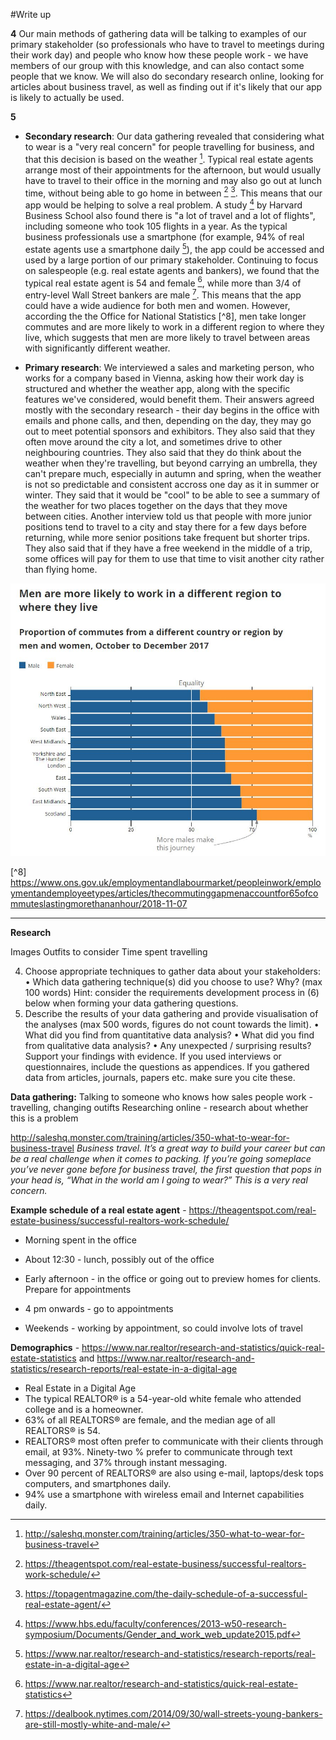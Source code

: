 #Write up

__4__
Our main methods of gathering data will be talking to examples of our primary stakeholder (so professionals who have to travel to meetings during their work day) and people who know how these people work - we have members of our group with this knowledge, and can also contact some people that we know. We will also do secondary research online, looking for articles about business travel, as well as finding out if it's likely that our app is likely to actually be used.


__5__
* __Secondary research__: Our data gathering revealed that considering what to wear is a "very real concern" for people travelling for business, and that this decision is based on the weather [^1]. Typical real estate agents arrange most of their appointments for the afternoon, but would usually have to travel to their office in the morning and may also go out at lunch time, without being able to go home in between [^5] [^6]. This means that our app would be helping to solve a real problem.
A study [^7] by Harvard Business School also found there is "a lot of travel and a lot of flights", including someone who took 105 flights in a year.
As the typical business professionals use a smartphone (for example, 94% of real estate agents use a smartphone daily [^2]), the app could be accessed and used by a large portion of our primary stakeholder.
Continuing to focus on salespeople (e.g. real estate agents and bankers), we found that the typical real estate agent is 54 and female [^3], while more than 3/4 of entry-level Wall Street bankers are male [^4]. This means that the app could have a wide audience for both men and women. However, according the the Office for National Statistics [^8], men take longer commutes and are more likely to work in a different region to where they live, which suggests that men are more likely to travel between areas with significantly different weather.

* __Primary research__: We interviewed a sales and marketing person, who works for a company based in Vienna, asking how their work day is structured and whether the weather app, along with the specific features we've considered, would benefit them. Their answers agreed mostly with the secondary research - their day begins in the office with emails and phone calls, and then, depending on the day, they may go out to meet potential sponsors and exhibitors. They also said that they often move around the city a lot, and sometimes drive to other neighbouring countries. They also said that they do think about the weather when they're travelling, but beyond carrying an umbrella, they can't prepare much, especially in autumn and spring, when the weather is not so predictable and consistent accross one day as it in summer or winter. They said that it would be "cool" to be able to see a summary of the weather for two places together on the days that they move between cities. Another interview told us that people with more junior positions tend to travel to a city and stay there for a few days before returning, while more senior positions take frequent but shorter trips. They also said that if they have a free weekend in the middle of a trip, some offices will pay for them to use that time to visit another city rather than flying home.

![alt text](https://github.com/btfs2/studious-spork/blob/master/Planning/officeForNationalStatistics.JPG "Office for National Statistics")





[^1]: http://saleshq.monster.com/training/articles/350-what-to-wear-for-business-travel

[^2]: https://www.nar.realtor/research-and-statistics/research-reports/real-estate-in-a-digital-age

[^3]: https://www.nar.realtor/research-and-statistics/quick-real-estate-statistics

[^4]: https://dealbook.nytimes.com/2014/09/30/wall-streets-young-bankers-are-still-mostly-white-and-male/

[^5]: https://theagentspot.com/real-estate-business/successful-realtors-work-schedule/

[^6]: https://topagentmagazine.com/the-daily-schedule-of-a-successful-real-estate-agent/

[^7]: https://www.hbs.edu/faculty/conferences/2013-w50-research-symposium/Documents/Gender_and_work_web_update2015.pdf

[^8] https://www.ons.gov.uk/employmentandlabourmarket/peopleinwork/employmentandemployeetypes/articles/thecommutinggapmenaccountfor65ofcommuteslastingmorethananhour/2018-11-07





_______________________________

__Research__


Images
Outfits to consider
Time spent travelling


4. Choose appropriate techniques to gather data about your stakeholders:
• Which data gathering technique(s) did you choose to use? Why? (max 100 words)
Hint: consider the requirements development process in (6) below when forming your data
gathering questions.
5. Describe the results of your data gathering and provide visualisation of the analyses (max 500 words,
figures do not count towards the limit).
• What did you find from quantitative data analysis?
• What did you find from qualitative data analysis?
• Any unexpected / surprising results?
Support your findings with evidence.
If you used interviews or questionnaires, include the questions as appendices. If you gathered
data from articles, journals, papers etc. make sure you cite these. 


__Data gathering:__
Talking to someone who knows how sales people work - travelling, changing outifts
Researching online - research about whether this is a problem




http://saleshq.monster.com/training/articles/350-what-to-wear-for-business-travel
*Business travel. It’s a great way to build your career but can be a real challenge when it comes to packing. If you’re going someplace you’ve never gone before for business travel, the first question that pops in your head is, “What in the world am I going to wear?”
This is a very real concern.*





__Example schedule of a real estate agent__ - https://theagentspot.com/real-estate-business/successful-realtors-work-schedule/
- Morning spent in the office
- About 12:30 - lunch, possibly out of the office
- Early afternoon - in the office or going out to preview homes for clients. Prepare for appointments
- 4 pm onwards - go to appointments

- Weekends - working by appointment, so could involve lots of travel


__Demographics__ - https://www.nar.realtor/research-and-statistics/quick-real-estate-statistics and https://www.nar.realtor/research-and-statistics/research-reports/real-estate-in-a-digital-age
- Real Estate in a Digital Age
- The typical REALTOR® is a 54-year-old white female who attended college and is a homeowner.
- 63% of all REALTORS® are female, and the median age of all REALTORS® is 54.
- REALTORS® most often prefer to communicate with their clients through email, at 93%. Ninety-two % prefer to communicate through text messaging, and 37% through instant messaging.
- Over 90 percent of REALTORS® are also using e-mail, laptops/desk tops computers, and smartphones daily.
- 94% use a smartphone with wireless email and Internet capabilities daily.
